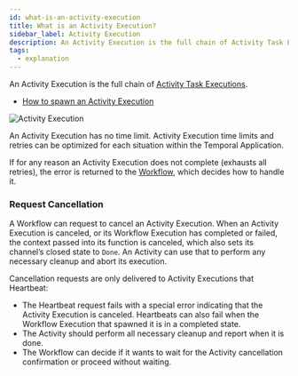 ```yaml
---
id: what-is-an-activity-execution
title: What is an Activity Execution?
sidebar_label: Activity Execution
description: An Activity Execution is the full chain of Activity Task Executions.
tags:
  - explanation
---
```


An Activity Execution is the full chain of [Activity Task Executions](/concepts/what-is-an-activity-task-execution).

- [How to spawn an Activity Execution](/application-development-guide#start-activity-execution)

![Activity Execution](/diagrams/activity-execution.svg)

An Activity Execution has no time limit.
Activity Execution time limits and retries can be optimized for each situation within the Temporal Application.

If for any reason an Activity Execution does not complete (exhausts all retries), the error is returned to the [Workflow](/workflows), which decides how to handle it.

### Request Cancellation

A Workflow can request to cancel an Activity Execution.
When an Activity Execution is canceled, or its Workflow Execution has completed or failed, the context passed into its function is canceled, which also sets its channel’s closed state to `Done`.
An Activity can use that to perform any necessary cleanup and abort its execution.

Cancellation requests are only delivered to Activity Executions that Heartbeat:

- The Heartbeat request fails with a special error indicating that the Activity Execution is canceled.
  Heartbeats can also fail when the Workflow Execution that spawned it is in a completed state.
- The Activity should perform all necessary cleanup and report when it is done.
- The Workflow can decide if it wants to wait for the Activity cancellation confirmation or proceed without waiting.
